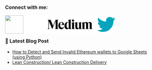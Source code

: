 
<!--
**Nkoech123/Nkoech123** is a ✨ _special_ ✨ repository because its `README.md` (this file) appears on your GitHub profile.

Here are some ideas to get you started:

- 🔭 I’m currently working on ...
- 🌱 I’m currently learning ...
- 👯 I’m looking to collaborate on ...
- 🤔 I’m looking for help with ...
- 💬 Ask me about ...
- 📫 How to reach me: ...
- 😄 Pronouns: ...
- ⚡ Fun fact: ...
![visitors](https://visitor-badge.laobi.icu/badge?page_id=Nkoech123.Nkoech123)
<a href="mailto:mailtonicholask320@gmail.com">
  <img align="left" width="60px" height=70px"  src="https://upload.wikimedia.org/wikipedia/commons/8/8c/Gmail_Icon_%282013-2020%29.svg" />
</a>
### Languages and Tools:

<a href="https://www.python.org" target="_blank"> <img align="left" alt="Python" width="26px" src="https://github.com/Aakarsh-B/trying-repos/blob/master/python-5.svg?raw=true"/> </a>


-->
### Connect with me: 

<a href="https://www.linkedin.com/in/nicholas-koech-74990010a/">
  <img align="left"  width="60px" height="60px" src="https://cdn.worldvectorlogo.com/logos/linkedin-icon-2.svg"  />
</a>

<a href="https://medium.com/@nicholaskipchumba">
    <img align="left" height="60" src="https://raw.githubusercontent.com/Medium/medium-logos/master/01_Logo/03_Two_Color/02_White_Black/PNG/RGB/Medium-Logo-Two-Color-White-Black-RGB%404x.png"/>
</a>

<a href="https://twitter.com/Nichola12870777">
  <img align="left" width="60px" src="https://github.com/Ethodeus/readme-assets/blob/master/GitHub%20Profile/Social%20media%20Icons/twitter.svg" />
</a> 





<br />
<br />
<br />

### 📝 Latest Blog Post

<!-- BLOG-POST-LIST:START -->
- [How to Detect and Send Invalid Ethereum wallets to Google Sheets (using Python)](https://medium.com/@nicholaskipchumba/validate-eth-addresses-with-python-and-send-invalid-addresses-to-google-sheets-c9d098a7b8ff)
- [Lean Construction/ Lean Construction Delivery](https://medium.com/@nicholaskipchumba/lean-construction-lean-construction-delivery-a0b48a37b372)

<!-- BLOG-POST-LIST:END -->

<br/>



<br />
<br />



<br />
<br />
